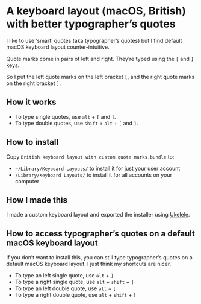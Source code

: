 # A keyboard layout (macOS, British) with better typographer’s quotes

I like to use ‘smart’ quotes (aka typographer’s quotes) but I find default macOS keyboard layout counter-intuitive.

Quote marks come in pairs of left and right. They’re typed using the `[` and `]` keys.

So I put the left quote marks on the left bracket `[`, and the right quote marks on the right bracket `]`.

## How it works

- To type single quotes, use `alt` + `[` and `]`.
- To type double quotes, use `shift` + `alt` + `[` and `]`.

## How to install

Copy `British keyboard layout with custom quote marks.bundle` to:

- `~/Library/Keyboard Layouts/` to install it for just your user account
- `/Library/Keyboard Layouts/` to install it for all accounts on your computer

## How I made this

I made a custom keyboard layout and exported the installer using [Ukelele](http://scripts.sil.org/cms/scripts/page.php?site_id=nrsi&id=ukelele).

## How to access typographer’s quotes on a default macOS keyboard layout

If you don’t want to install this, you can still type typographer’s quotes on a default macOS keyboard layout. I just think my shortcuts are nicer.

- To type an left single quote, use `alt` + `]`
- To type a right single quote, use `alt` + `shift` + `]`
- To type an left double quote, use `alt` + `[`
- To type a right double quote, use `alt` + `shift` + `[`
